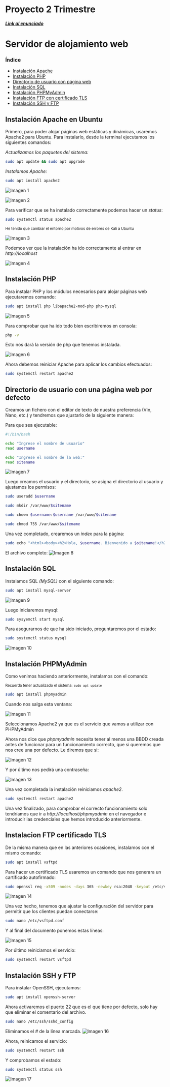 # **Proyecto 2 Trimestre**
**_[Link al enunciado](https://docs.google.com/document/d/1wLt42AF9oQq4WcSOMjifCIYTC64uAV0Erm6mUt9H6bA/edit)_**

# Servidor de alojamiento web 

### Índice

- [Instalación Apache](#instalación-apache-en-ubuntu)
- [Instalación PHP](#instalación-php)
- [Directorio de usuario con página web](#directorio-de-usuario-con-una-página-web-por-defecto)
- [Instalación SQL](#instalación-sql)
- [Instalación PHPMyAdmin](#instalación-phpmyadmin)
- [Instalación FTP con certificado TLS](#instalacion-ftp-certificado-tls)
- [Instalación SSH y FTP ](#instalación-ssh-y-ftp)

## Instalación Apache en Ubuntu

Primero, para poder alojar páginas web estáticas y dinámicas, usaremos Apache2 para Ubuntu. Para instalarlo, desde la terminal ejecutamos los siguientes comandos:

*Actualizamos los paquetes del sistema:*
```bash
sudo apt update && sudo apt upgrade
```

*Instalamos Apache:*
```bash
sudo apt install apache2
```

![Imagen 1](/Practica_2_Trimestre/images/1.png)

![Imagen 2](/Practica_2_Trimestre/images/2.png)

Para verificar que se ha instalado correctamente podemos hacer un *status*:

```bash
sudo systemctl status apache2
```

<sub>He tenido que cambiar el entorno por motivos de errores de Kali a Ubuntu</sub>

![Imagen 3](/Practica_2_Trimestre/images/3.png)

Podemos ver que la instalación ha ido correctamente al entrar en *http://localhost*

![Imagen 4](/Practica_2_Trimestre/images/4.png)


## Instalación PHP

Para instalar PHP y los módulos necesarios para alojar páginas web ejecutaremos comando:

```bash
sudo apt install php libapache2-mod-php php-mysql
```

![Imagen 5](/Practica_2_Trimestre/images/5.png)

Para comprobar que ha ido todo bien escribiremos en consola: 
```bash
php -v
```
Esto nos dará la versión de php que tenemos instalada.

![Imagen 6](/Practica_2_Trimestre/images/6.png)

Ahora debemos reiniciar Apache para aplicar los cambios efectuados:

```bash
sudo systemctl restart apache2
```

## Directorio de usuario con una página web por defecto

Creamos un fichero con el editor de texto de nuestra preferencia (Vin, Nano, etc.) y tendremos que ajustarlo de la siguiente manera:

Para que sea ejecutable:
```bash
#!/bin/bash
```
```bash
echo "Ingrese el nombre de usuario"
read username

echo "Ingrese el nombre de la web:"
read sitename
```
![Imagen 7](/Practica_2_Trimestre/images/7.png)

Luego creamos el usuario y el directorio, se asigna el directorio al usuario y ajustamos los permisos:

```bash
sudo useradd $username

sudo mkdir /var/www/$sitename

sudo chown $username:$username /var/www/$sitename

sudo chmod 755 /var/www/$sitename
```


Una vez completado, crearemos un *index* para la página:

```bash
sudo echo "<html><body><h2>Hola, $username. Bienvenido a $sitename!</h2></body></html>" > /var/www/$sitename/index.html
```

El archivo completo:
![Imagen 8](/Practica_2_Trimestre/images/8.png)

## Instalación SQL

Instalamos SQL _(MySQL)_ con el siguiente comando:

```bash
sudo apt install mysql-server
```

![Imagen 9](/Practica_2_Trimestre/images/9.png)


Luego iniciaremos mysql:

```bash
sudo sysyemctl start mysql
```
Para asegurarnos de que ha sido iniciado, preguntaremos por el estado:
```bash
sudo systemctl status mysql
```

![Imagen 10](/Practica_2_Trimestre/images/10.png)


## Instalación PHPMyAdmin

Como venimos haciendo anteriormente, instalamos con el comando:

<sub>Recuerda tener actualizado el sistema: ```sudo apt update```</sub>
```bash
sudo apt install phpmyadmin
```

Cuando nos salga esta ventana:

![Imagen 11](/Practica_2_Trimestre/images/11.png)

Seleccionamos Apache2 ya que es el servicio que vamos a utilizar con PHPMyAdmin

Ahora nos dice que *phpmyadmin* necesita tener al menos una BBDD creada antes de funcionar para un funcionamiento correcto, que si queremos que nos cree una por defecto. Le diremos que si:

![Imagen 12](/Practica_2_Trimestre/images/12.png)

Y por último nos pedirá una contraseña:

![Imagen 13](/Practica_2_Trimestre/images/13.png)

Una vez completada la instalación reiniciamos *apache2*.

```bash
sudo systemctl restart apache2
```

Una vez finalizado, para comprobar el correcto funcionamiento solo tendríamos que ir a *http://localhost/phpmyadmin* en el navegador e introducir las credenciales que hemos introducido anteriormente.


## Instalacion FTP certificado TLS 

De la misma manera que en las anteriores ocasiones, instalamos con el mismo comando:

```bash
sudo apt install vsftpd
```

Para hacer un certificado TLS usaremos un comando que nos generara un cartificado autofirmado:

```bash
sudo openssl req -x509 -nodes -days 365 -newkey rsa:2048 -keyout /etc/ssl/private/vsftpd.pem -out /etc/ssl/private/vsftpd.pem
```

![Imagen 14](/Practica_2_Trimestre/images/14.png)

Una vez hecho, tenemos que ajustar la configuración del servidor para permitir que los clientes puedan conectarse:

```bash
sudo nano /etc/vsftpd.conf
```

Y al final del documento ponemos estas líneas:

![Imagen 15](/Practica_2_Trimestre/images/15.png)

Por último reiniciamos el servicio:
```bash
sudo systemctl restart vsftpd
```

## Instalación SSH y FTP 

Para instalar OpenSSH, ejecutamos:

```bash
sudo apt install openssh-server
```

Ahora activaremos el puerto 22 que es el que tiene por defecto, solo hay que eliminar el comentario del archivo.

```bash
sudo nano /etc/ssh/sshd_config
```
Eliminamos el *#* de la línea marcada.
![Imagen 16](/Practica_2_Trimestre/images/16.png)

Ahora, reinicamos el servicio:

```bash
sudo systemctl restart ssh
```
Y comprobamos el estado:
```bash
sudo systemctl status ssh
```

![Imagen 17](/Practica_2_Trimestre/images/17.png)

